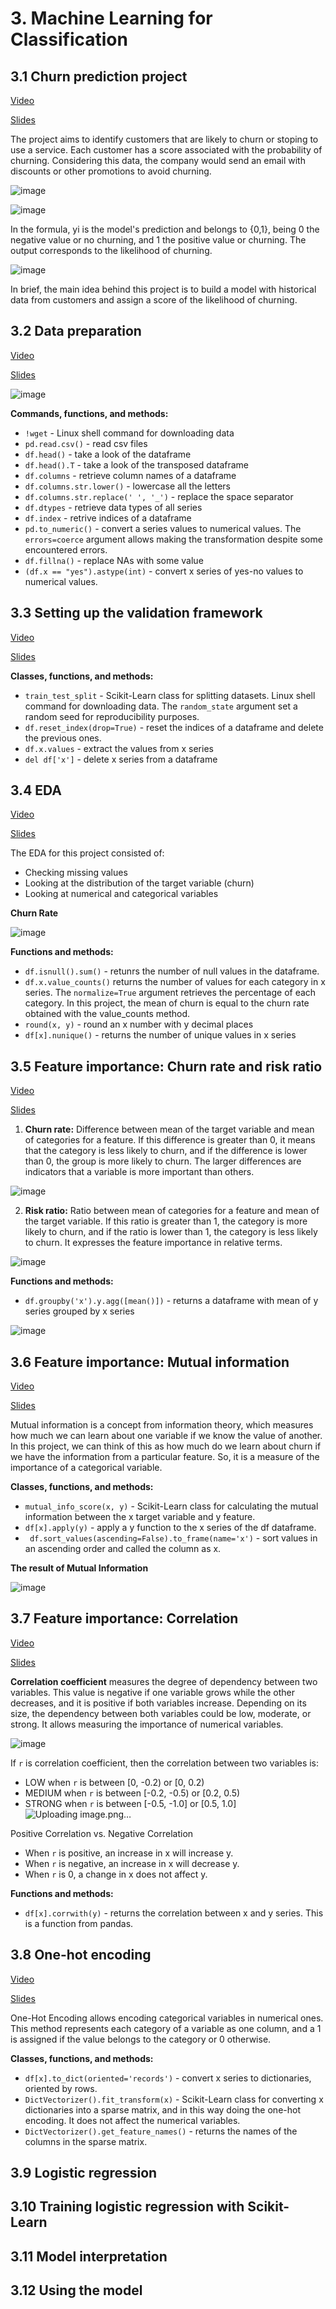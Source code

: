 # 3. Machine Learning for Classification
## 3.1 Churn prediction project
[Video](https://www.youtube.com/watch?v=0Zw04wdeTQo&list=PL3MmuxUbc_hIhxl5Ji8t4O6lPAOpHaCLR)

[Slides](https://www.slideshare.net/AlexeyGrigorev/ml-zoomcamp-3-machine-learning-for-classification)

The project aims to identify customers that are likely to churn or stoping to use a service. Each
customer has a score associated with the probability of churning. Considering this data, the
company would send an email with discounts or other promotions to avoid churning. 

![image](https://user-images.githubusercontent.com/54148951/215039805-3682b6ab-02a0-40a4-a593-34e1a2cfae8a.png)


![image](https://user-images.githubusercontent.com/54148951/213963054-b7a5d296-1c0f-46db-bb94-cd565add39a4.png)

In the formula, yi is the model's prediction and belongs to {0,1}, being 0 the negative value or no churning, and 1 the positive value or churning. The output corresponds to the likelihood of
churning. 

![image](https://user-images.githubusercontent.com/54148951/213963219-1a596a25-4625-4443-bb25-a6203d9494e0.png)


In brief, the main idea behind this project is to build a model with historical data from customers and assign a score of the likelihood of churning. 


## 3.2 Data preparation
[Video](https://www.youtube.com/watch?v=VSGGU9gYvdg&list=PL3MmuxUbc_hIhxl5Ji8t4O6lPAOpHaCLR)

[Slides](https://www.slideshare.net/AlexeyGrigorev/ml-zoomcamp-3-machine-learning-for-classification)

![image](https://user-images.githubusercontent.com/54148951/215046260-6b119e7b-f79f-4916-a570-831613db0a35.png)


**Commands, functions, and methods:** 

* `!wget` - Linux shell command for downloading data 
* `pd.read.csv()` - read csv files 
* `df.head()` - take a look of the dataframe 
* `df.head().T` - take a look of the transposed dataframe 
* `df.columns` - retrieve column names of a dataframe 
* `df.columns.str.lower()` - lowercase all the letters 
* `df.columns.str.replace(' ', '_')` - replace the space separator 
* `df.dtypes` - retrieve data types of all series 
* `df.index` - retrive indices of a dataframe
* `pd.to_numeric()` - convert a series values to numerical values. The `errors=coerce` argument allows making the transformation despite some encountered errors. 
* `df.fillna()` - replace NAs with some value 
* `(df.x == "yes").astype(int)` - convert x series of yes-no values to numerical values. 

## 3.3 Setting up the validation framework
[Video](https://www.youtube.com/watch?v=VSGGU9gYvdg&list=PL3MmuxUbc_hIhxl5Ji8t4O6lPAOpHaCLR)

[Slides](https://www.slideshare.net/AlexeyGrigorev/ml-zoomcamp-3-machine-learning-for-classification)

**Classes, functions, and methods:** 

* `train_test_split` - Scikit-Learn class for splitting datasets. Linux shell command for downloading data. The `random_state` argument set a random seed for reproducibility purposes.  
* `df.reset_index(drop=True)` - reset the indices of a dataframe and delete the previous ones. 
* `df.x.values` - extract the values from x series
* `del df['x']` - delete x series from a dataframe 

## 3.4 EDA
[Video](https://www.youtube.com/watch?v=BNF1wjBwTQA&list=PL3MmuxUbc_hIhxl5Ji8t4O6lPAOpHaCLR)

[Slides](https://www.slideshare.net/AlexeyGrigorev/ml-zoomcamp-3-machine-learning-for-classification)

The EDA for this project consisted of: 
* Checking missing values 
* Looking at the distribution of the target variable (churn)
* Looking at numerical and categorical variables 

**Churn Rate**

![image](https://user-images.githubusercontent.com/54148951/215251578-0776db71-2248-413a-8e9e-e2537e3786b8.png)


**Functions and methods:** 

* `df.isnull().sum()` - retunrs the number of null values in the dataframe.  
* `df.x.value_counts()` returns the number of values for each category in x series. The `normalize=True` argument retrieves the percentage of each category. In this project, the mean of churn is equal to the churn rate obtained with the value_counts method. 
* `round(x, y)` - round an x number with y decimal places
* `df[x].nunique()` - returns the number of unique values in x series 

## 3.5 Feature importance: Churn rate and risk ratio
[Video](https://www.youtube.com/watch?v=fzdzPLlvs40&list=PL3MmuxUbc_hIhxl5Ji8t4O6lPAOpHaCLR)

[Slides](https://www.slideshare.net/AlexeyGrigorev/ml-zoomcamp-3-machine-learning-for-classification)

1. **Churn rate:** Difference between mean of the target variable and mean of categories for a feature. If this difference is greater than 0, it means that the category is less likely to churn, and if the difference is lower than 0, the group is more likely to churn. The larger differences are indicators that a variable is more important than others. 

![image](https://user-images.githubusercontent.com/54148951/215252539-4a96df78-ef2e-46c0-8a92-b1bd8a64e359.png)

2. **Risk ratio:** Ratio between mean of categories for a feature and mean of the target variable. If this ratio is greater than 1, the category is more likely to churn, and if the ratio is lower than 1, the category is less likely to churn. It expresses the feature importance in relative terms. 

![image](https://user-images.githubusercontent.com/54148951/215252752-5782280d-a98b-47d7-af26-354da14bca85.png)


**Functions and methods:** 

* `df.groupby('x').y.agg([mean()])` - returns a dataframe with mean of y series grouped by x series 

![image](https://user-images.githubusercontent.com/54148951/215252877-073df216-3f4e-4aba-b729-30af94ed1dd1.png)

## 3.6 Feature importance: Mutual information
[Video](https://www.youtube.com/watch?v=_u2YaGT6RN0&list=PL3MmuxUbc_hIhxl5Ji8t4O6lPAOpHaCLR)

[Slides](https://www.slideshare.net/AlexeyGrigorev/ml-zoomcamp-3-machine-learning-for-classification)

Mutual information is a concept from information theory, which measures how much we can learn about one variable if we know the value of another. In this project, we can think of this as how much do we learn about churn if we have the information from a particular feature. So, it is a measure of the importance of a categorical variable. 

**Classes, functions, and methods:** 

* `mutual_info_score(x, y)` - Scikit-Learn class for calculating the mutual information between the x target variable and y feature. 
* `df[x].apply(y)` - apply a y function to the x series of the df dataframe. 
* ` df.sort_values(ascending=False).to_frame(name='x')` - sort values in an ascending order and called the column as x. 

**The result of Mutual Information**

![image](https://user-images.githubusercontent.com/54148951/215261654-32b07928-6da5-44c7-b9e6-3bcc58a94498.png)


## 3.7 Feature importance: Correlation
[Video](https://www.youtube.com/watch?v=mz1707QVxiY&list=PL3MmuxUbc_hIhxl5Ji8t4O6lPAOpHaCLR)

[Slides](https://www.slideshare.net/AlexeyGrigorev/ml-zoomcamp-3-machine-learning-for-classification)

**Correlation coefficient** measures the degree of dependency between two variables. This value is negative if one variable grows while the other decreases, and it is positive if both variables increase. Depending on its size, the dependency between both variables could be low, moderate, or strong. It allows measuring the importance of numerical variables. 

![image](https://user-images.githubusercontent.com/54148951/215262270-b200a814-07cc-4278-9cd1-6ce0cd569717.png)

If `r` is correlation coefficient, then the correlation between two variables is:

- LOW when `r` is between [0, -0.2) or [0, 0.2)
- MEDIUM when `r` is between [-0.2, -0.5) or [0.2, 0.5)
- STRONG when `r` is between [-0.5, -1.0] or [0.5, 1.0]
![Uploading image.png…]()

Positive Correlation vs. Negative Correlation
* When `r` is positive, an increase in x will increase y.
* When `r` is negative, an increase in x will decrease y.
* When `r` is 0, a change in x does not affect y.

**Functions and methods:** 

* `df[x].corrwith(y)` - returns the correlation between x and y series. This is a function from pandas.


## 3.8 One-hot encoding
[Video](https://www.youtube.com/watch?v=L-mjQFN5aR0&list=PL3MmuxUbc_hIhxl5Ji8t4O6lPAOpHaCLR)

[Slides](https://www.slideshare.net/AlexeyGrigorev/ml-zoomcamp-3-machine-learning-for-classification)

One-Hot Encoding allows encoding categorical variables in numerical ones. This method represents each category of a variable as one column, and a 1 is assigned if the value belongs to the category or 0 otherwise.

**Classes, functions, and methods:** 

* `df[x].to_dict(oriented='records')` - convert x series to dictionaries, oriented by rows. 
* `DictVectorizer().fit_transform(x)` - Scikit-Learn class for converting x dictionaries into a sparse matrix, and in this way doing the one-hot encoding. It does not affect the numerical variables. 
* `DictVectorizer().get_feature_names()` -  returns the names of the columns in the sparse matrix.


## 3.9 Logistic regression

## 3.10 Training logistic regression with Scikit-Learn
## 3.11 Model interpretation
## 3.12 Using the model
